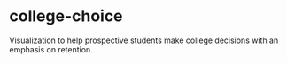 # college-choice
Visualization to help prospective students make college decisions with an emphasis on retention.
